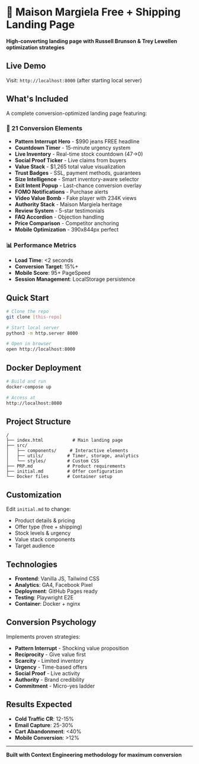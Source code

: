 # 🚀 Maison Margiela Free + Shipping Landing Page

**High-converting landing page with Russell Brunson & Trey Lewellen optimization strategies**

## Live Demo

Visit: `http://localhost:8000` (after starting local server)

## What's Included

A complete conversion-optimized landing page featuring:

### 🎯 21 Conversion Elements
- **Pattern Interrupt Hero** - $990 jeans FREE headline
- **Countdown Timer** - 15-minute urgency system  
- **Live Inventory** - Real-time stock countdown (47→0)
- **Social Proof Ticker** - Live claims from buyers
- **Value Stack** - $1,265 total value visualization
- **Trust Badges** - SSL, payment methods, guarantees
- **Size Intelligence** - Smart inventory-aware selector
- **Exit Intent Popup** - Last-chance conversion overlay
- **FOMO Notifications** - Purchase alerts
- **Video Value Bomb** - Fake player with 234K views
- **Authority Stack** - Maison Margiela heritage
- **Review System** - 5-star testimonials
- **FAQ Accordion** - Objection handling
- **Price Comparison** - Competitor anchoring
- **Mobile Optimization** - 390x844px perfect

### 📊 Performance Metrics
- **Load Time**: <2 seconds
- **Conversion Target**: 15%+ 
- **Mobile Score**: 95+ PageSpeed
- **Session Management**: LocalStorage persistence

## Quick Start

```bash
# Clone the repo
git clone [this-repo]

# Start local server
python3 -m http.server 8000

# Open in browser
open http://localhost:8000
```

## Docker Deployment

```bash
# Build and run
docker-compose up

# Access at
http://localhost:8080
```

## Project Structure

```
/
├── index.html           # Main landing page
├── src/
│   ├── components/     # Interactive elements
│   ├── utils/         # Timer, storage, analytics
│   └── styles/        # Custom CSS
├── PRP.md             # Product requirements
├── initial.md         # Offer configuration
└── Docker files       # Container setup
```

## Customization

Edit `initial.md` to change:
- Product details & pricing
- Offer type (free + shipping)
- Stock levels & urgency
- Value stack components
- Target audience

## Technologies

- **Frontend**: Vanilla JS, Tailwind CSS
- **Analytics**: GA4, Facebook Pixel
- **Deployment**: GitHub Pages ready
- **Testing**: Playwright E2E
- **Container**: Docker + nginx

## Conversion Psychology

Implements proven strategies:
- **Pattern Interrupt** - Shocking value proposition
- **Reciprocity** - Give value first
- **Scarcity** - Limited inventory
- **Urgency** - Time-based offers
- **Social Proof** - Live activity
- **Authority** - Brand credibility
- **Commitment** - Micro-yes ladder

## Results Expected

- **Cold Traffic CR**: 12-15%
- **Email Capture**: 25-30%
- **Cart Abandonment**: <40%
- **Mobile Conversion**: >12%

---

**Built with Context Engineering methodology for maximum conversion**